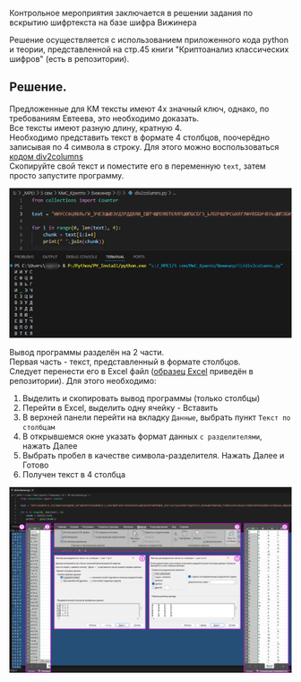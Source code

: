 Контрольное мероприятия заключается в решении задания по вскрытию шифртекста на базе шифра Вижинера  

Решение осуществляется с использованием приложенного кода python и теории, представленной на стр.45 книги "Криптоанализ классических шифров" (есть в репозитории).  

## Решение.
Предложенные для КМ тексты имеют 4х значный ключ, однако, по требованиям Евтеева, это необходимо доказать.  
Все тексты имеют разную длину, кратную 4.  
Необходимо представить текст в формате 4 столбцов, поочерёдно записывая по 4 символа в строку. Для этого можно воспользоваться [кодом div2columns](https://github.com/AronHopeless/MPEI_Crypto_Evteev/blob/main/KM1/div2columns.py)  
Скопируйте свой текст и поместите его в переменную `text`, затем просто запустите программу.  

<p align="left">
  <img src="https://github.com/AronHopeless/MPEI_Crypto_Evteev/blob/main/KM1/imgs/01.jpg" width=750>
</p>

Вывод программы разделён на 2 части.  
Первая часть - текст, представленный в формате столбцов.  
Следует перенести его в Excel файл ([образец Excel]() приведён в репозитории). Для этого необходимо:  
1. Выделить и скопировать вывод программы (только столбцы)
2. Перейти в Excel, выделить одну ячейку - Вставить
3. В верхней панели перейти на вкладку `Данные`, выбрать пункт `Текст по столбцам`
4. В открывшемся окне указать формат данных `с разделителями`, нажать Далее
5. Выбрать пробел в качестве символа-разделителя. Нажать Далее и Готово
6. Получен текст в 4 столбца

<p align="left">
  <img src="https://github.com/AronHopeless/MPEI_Crypto_Evteev/blob/main/KM1/imgs/02.jpg" width=750>
</p>


 
